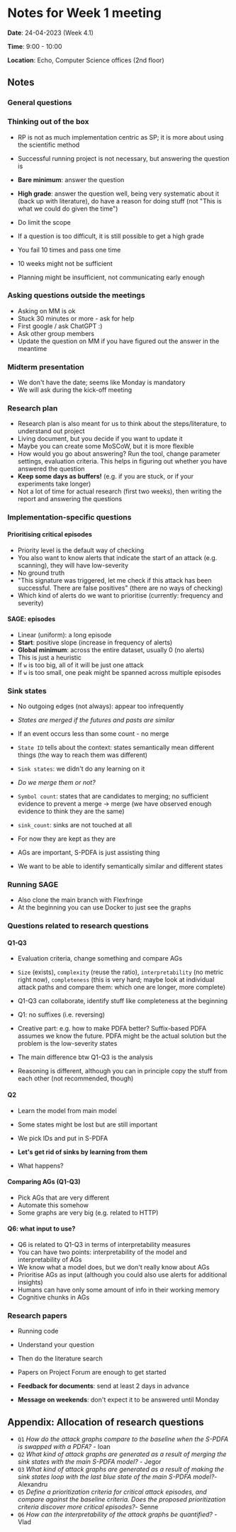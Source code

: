 # Notes for Week 1 meeting

**Date**: 24-04-2023 (Week 4.1)

**Time**: 9:00 - 10:00

**Location**: Echo, Computer Science offices (2nd floor)

## Notes

### General questions

### Thinking out of the box

- RP is not as much implementation centric as SP; it is more about using the scientific method
- Successful running project is not necessary, but answering the question is
- **Bare minimum**: answer the question
- **High grade**: answer the question well, being very systematic about it (back up with literature), do have a reason for doing stuff (not "This is what we could do given the time")
- Do limit the scope

- If a question is too difficult, it is still possible to get a high grade
- You fail 10 times and pass one time
- 10 weeks might not be sufficient
- Planning might be insufficient, not communicating early enough

### Asking questions outside the meetings

- Asking on MM is ok
- Stuck 30 minutes or more - ask for help
- First google / ask ChatGPT :)
- Ask other group members
- Update the question on MM if you have figured out the answer in the meantime

### Midterm presentation

- We don't have the date; seems like Monday is mandatory
- We will ask during the kick-off meeting

### Research plan

- Research plan is also meant for us to think about the steps/literature, to understand out project
- Living document, but you decide if you want to update it
- Maybe you can create some MoSCoW, but it is more flexible
- How would you go about answering? Run the tool, change parameter settings, evaluation criteria. This helps in figuring out whether you have answered the question
- **Keep some days as buffers!** (e.g. if you are stuck, or if your experiments take longer)
- Not a lot of time for actual research (first two weeks), then writing the report and answering the questions

### Implementation-specific questions

#### Prioritising critical episodes

- Priority level is the default way of checking
- You also want to know alerts that indicate the start of an attack (e.g. scanning), they will have low-severity
- No ground truth
- "This signature was triggered, let me check if this attack has been successful. There are false positives" (there are no ways of checking)
- Which kind of alerts do we want to prioritise (currently: frequency and severity)

#### SAGE: episodes

- Linear (uniform): a long episode
- **Start**: positive slope (increase in frequency of alerts)
- **Global minimum**: across the entire dataset, usually 0 (no alerts)
- This is just a heuristic
- If `w` is too big, all of it will be just one attack
- If `w` is too small, one peak might be spanned across multiple episodes

### Sink states

- No outgoing edges (not always): appear too infrequently
- *States are merged if the futures and pasts are similar*
- If an event occurs less than some count - no merge
- `State ID` tells about the context: states semantically mean different things (the way to reach them was different)
- `Sink states`: we didn't do any learning on it
- *Do we merge them or not?*
- `Symbol count`: states that are candidates to merging; no sufficient evidence to prevent a merge -> merge (we have observed enough evidence to think they are the same)
- `sink_count`: sinks are not touched at all
- For now they are kept as they are


- AGs are important, S-PDFA is just assisting thing
- We want to be able to identify semantically similar and different states

### Running SAGE

- Also clone the main branch with Flexfringe
- At the beginning you can use Docker to just see the graphs

### Questions related to research questions

#### Q1-Q3

- Evaluation criteria, change something and compare AGs
- `Size` (exists), `complexity` (reuse the ratio), `interpretability` (no metric right now), `completeness` (this is very hard; maybe look at individual attack paths and compare them: which one are longer, more complete)
- Q1-Q3 can collaborate, identify stuff like completeness at the beginning
- Q1: no suffixes (i.e. reversing)
- Creative part: e.g. how to make PDFA better? Suffix-based PDFA assumes we know the future. PDFA might be the actual solution but the problem is the low-severity states


- The main difference btw Q1-Q3 is the analysis
- Reasoning is different, although you can in principle copy the stuff from each other (not recommended, though)

#### Q2

- Learn the model from main model
- Some states might be lost but are still important
- We pick IDs and put in S-PDFA

- **Let's get rid of sinks by learning from them**
- What happens?

#### Comparing AGs (Q1-Q3)

- Pick AGs that are very different
- Automate this somehow
- Some graphs are very big (e.g. related to HTTP)

#### Q6: what input to use?

- Q6 is related to Q1-Q3 in terms of interpretability measures
- You can have two points: interpretability of the model and interpretability of AGs
- We know what a model does, but we don't really know about AGs
- Prioritise AGs as input (although you could also use alerts for additional insights)
- Humans can have only some amount of info in their working memory
- Cognitive chunks in AGs

### Research papers

- Running code
- Understand your question
- Then do the literature search
- Papers on Project Forum are enough to get started

- **Feedback for documents**: send at least 2 days in advance
- **Message on weekends**: don't expect it to be answered until Monday

## Appendix: Allocation of research questions

- `Q1` *How do the attack graphs compare to the baseline when the S-PDFA is swapped with a PDFA?* - Ioan
- `Q2` *What kind of attack graphs are generated as a result of merging the sink states with the main S-PDFA model?* - Jegor
- `Q3` *What kind of attack graphs are generated as a result of making the sink states loop with the last blue state of the main S-PDFA model?*- Alexandru
- `Q5` *Define a prioritization criteria for critical attack episodes, and compare against the baseline criteria. Does the proposed prioritization criteria discover more critical episodes?*- Senne
- `Q6` *How can the interpretability of the attack graphs be quantified?* - Vlad

